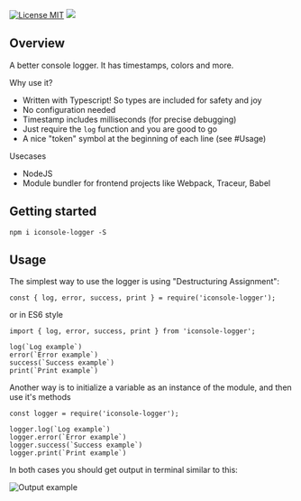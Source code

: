 [![License MIT](https://img.shields.io/badge/license-ISC-blue.svg)](https://opensource.org/licenses/ISC) [![](https://ga-beacon.appspot.com/UA-82522402-2/readme?pixel)](https://github.com/igrigorik/ga-beacon)

## Overview

A better console logger. It has timestamps, colors and more.

Why use it?

- Written with Typescript! So types are included for safety and joy
- No configuration needed
- Timestamp includes milliseconds (for precise debugging)
- Just require the `log` function and you are good to go
- A nice "token" symbol at the beginning of each line (see #Usage)

Usecases

- NodeJS
- Module bundler for frontend projects like Webpack, Traceur, Babel

## Getting started

```
npm i iconsole-logger -S
```

## Usage

The simplest way to use the logger is using "Destructuring Assignment":

```
const { log, error, success, print } = require('iconsole-logger');
```
or in ES6 style
```
import { log, error, success, print } from 'iconsole-logger';
```


```
log(`Log example`)
error(`Error example`)
success(`Success example`)
print(`Print example`)
```

Another way is to initialize a variable as an instance of the module, and then use it's methods

```
const logger = require('iconsole-logger');

logger.log(`Log example`)
logger.error(`Error example`)
logger.success(`Success example`)
logger.print(`Print example`)
```

In both cases you should get output in terminal similar to this:

![Output example](https://gitlab.com/andrekosak/iconsole-logger/raw/master/docs/screen_1.png 'Output example')
